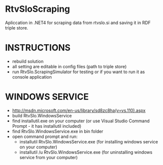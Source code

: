 RtvSloScraping
==============

Apliccation in .NET4 for scraping data from rtvslo.si and saving it in RDF triple store.

INSTRUCTIONS
============
- rebuild solution
- all setting are editable in config files (path to triple store)
- run RtvSlo.ScrapingSimulator for testing or if you want to run it as console application

WINDOWS SERVICE
===============
- http://msdn.microsoft.com/en-us/library/sd8zc8ha(v=vs.110).aspx
- build RtvSlo.WindowsService
- find installutil.exe on your computer (or use Visual Studio Command Prompt - it has installutil included)
- find RtvSlo.WindowsService.exe in bin folder
- open command prompt and run:
	- installutil RtvSlo.WindowsService.exe (for installing windows service on your computer)
	- installutil /u RtvSlo.WindowsService.exe (for uninstalling windows service from your computer)
